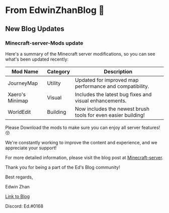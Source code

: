# From EdwinZhanBlog 📝

## New Blog Updates 

### Minecraft-server-Mods update

Here's a summary of the Minecraft server modifications, so you can see what's been updated recently:

| Mod Name        | Category | Description                                                   |
|-----------------|----------|---------------------------------------------------------------|
| JourneyMap      | Utility  | Updated for improved map performance and compatibility.       |
| Xaero's Minimap | Visual   | Includes the latest bug fixes and visual enhancements.        |
| WorldEdit       | Building | Now includes the newest brush tools for even easier building! |

Please Download the mods to make sure you can enjoy all server features! 😚

We're constantly working to improve the content and experience, and we appreciate your support!

For more detailed information, please visit the blog post at [Minecraft-server](https://edwinzhancn.github.io/Activities/minecraft-server/MC-guide.html).

Thank you for being a part of the Ed's Blog community!

Best regards,

Edwin Zhan

[Link to Blog](https://edwinzhancn.github.io/)

Discord: Ed.#0168
